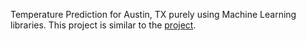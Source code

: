Temperature Prediction for Austin, TX purely using Machine Learning libraries. This project is similar to the [project](https://github.com/rrafay/least-squares-regression-model).
 
